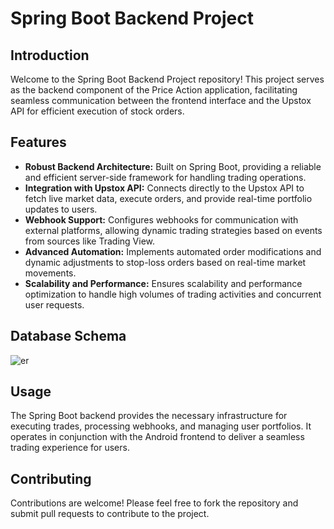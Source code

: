 # Spring Boot Backend Project



## Introduction

Welcome to the Spring Boot Backend Project repository! This project serves as the backend component of the Price Action application, facilitating seamless communication between the frontend interface and the Upstox API for efficient execution of stock orders.

## Features

- **Robust Backend Architecture:** Built on Spring Boot, providing a reliable and efficient server-side framework for handling trading operations.
- **Integration with Upstox API:** Connects directly to the Upstox API to fetch live market data, execute orders, and provide real-time portfolio updates to users.
- **Webhook Support:** Configures webhooks for communication with external platforms, allowing dynamic trading strategies based on events from sources like Trading View.
- **Advanced Automation:** Implements automated order modifications and dynamic adjustments to stop-loss orders based on real-time market movements.
- **Scalability and Performance:** Ensures scalability and performance optimization to handle high volumes of trading activities and concurrent user requests.

## Database Schema

![er](https://github.com/kuldeepsingh0330/priceaction-SpringBoot/assets/95225751/5803e208-dace-4df4-9822-681e50ee457a)


## Usage

The Spring Boot backend provides the necessary infrastructure for executing trades, processing webhooks, and managing user portfolios. It operates in conjunction with the Android frontend to deliver a seamless trading experience for users.

## Contributing

Contributions are welcome! Please feel free to fork the repository and submit pull requests to contribute to the project. 
